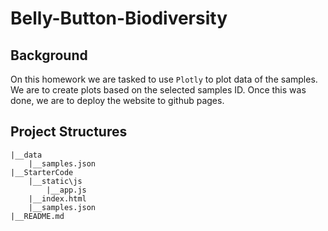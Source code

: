 # Belly-Button-Biodiversity

## Background
On this homework we are tasked to use `Plotly` to plot data of the samples. 
We are to create plots based on the selected samples ID. Once this was done, we are to deploy the website to github pages.

## Project Structures
```
|__data
    |__samples.json
|__StarterCode
    |__static\js
        |__app.js
    |__index.html
    |__samples.json
|__README.md
```